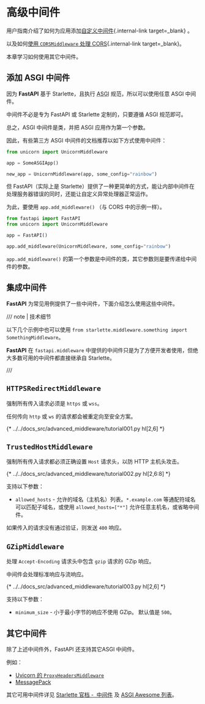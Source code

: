 # 高级中间件

用户指南介绍了如何为应用添加[自定义中间件](../tutorial/middleware.md){.internal-link target=_blank} 。

以及如何[使用 `CORSMiddleware` 处理 CORS](../tutorial/cors.md){.internal-link target=_blank}。

本章学习如何使用其它中间件。

## 添加 ASGI 中间件

因为 **FastAPI** 基于 Starlette，且执行 <abbr title="Asynchronous Server Gateway Interface，异步服务器网关界面">ASGI</abbr> 规范，所以可以使用任意 ASGI 中间件。

中间件不必是专为 FastAPI 或 Starlette 定制的，只要遵循 ASGI 规范即可。

总之，ASGI 中间件是类，并把 ASGI 应用作为第一个参数。

因此，有些第三方 ASGI 中间件的文档推荐以如下方式使用中间件：

```Python
from unicorn import UnicornMiddleware

app = SomeASGIApp()

new_app = UnicornMiddleware(app, some_config="rainbow")
```

但 FastAPI（实际上是 Starlette）提供了一种更简单的方式，能让内部中间件在处理服务器错误的同时，还能让自定义异常处理器正常运作。

为此，要使用 `app.add_middleware()` （与 CORS 中的示例一样）。

```Python
from fastapi import FastAPI
from unicorn import UnicornMiddleware

app = FastAPI()

app.add_middleware(UnicornMiddleware, some_config="rainbow")
```

`app.add_middleware()` 的第一个参数是中间件的类，其它参数则是要传递给中间件的参数。

## 集成中间件

**FastAPI** 为常见用例提供了一些中间件，下面介绍怎么使用这些中间件。

/// note | 技术细节

以下几个示例中也可以使用 `from starlette.middleware.something import SomethingMiddleware`。

**FastAPI** 在 `fastapi.middleware` 中提供的中间件只是为了方便开发者使用，但绝大多数可用的中间件都直接继承自 Starlette。

///

## `HTTPSRedirectMiddleware`

强制所有传入请求必须是 `https` 或 `wss`。

任何传向 `http` 或 `ws` 的请求都会被重定向至安全方案。

{* ../../docs_src/advanced_middleware/tutorial001.py hl[2,6] *}


## `TrustedHostMiddleware`

强制所有传入请求都必须正确设置 `Host` 请求头，以防 HTTP 主机头攻击。

{* ../../docs_src/advanced_middleware/tutorial002.py hl[2,6:8] *}


支持以下参数：

* `allowed_hosts` - 允许的域名（主机名）列表。`*.example.com` 等通配符域名可以匹配子域名，或使用 `allowed_hosts=["*"]` 允许任意主机名，或省略中间件。

如果传入的请求没有通过验证，则发送 `400` 响应。

## `GZipMiddleware`

处理 `Accept-Encoding` 请求头中包含 `gzip` 请求的 GZip 响应。

中间件会处理标准响应与流响应。

{* ../../docs_src/advanced_middleware/tutorial003.py hl[2,6] *}


支持以下参数：

* `minimum_size` - 小于最小字节的响应不使用 GZip。 默认值是 `500`。

## 其它中间件

除了上述中间件外，FastAPI 还支持其它ASGI 中间件。

例如：

* <a href="https://github.com/encode/uvicorn/blob/master/uvicorn/middleware/proxy_headers.py" class="external-link" target="_blank">Uvicorn 的 `ProxyHeadersMiddleware`</a>
* <a href="https://github.com/florimondmanca/msgpack-asgi" class="external-link" target="_blank">MessagePack</a>

其它可用中间件详见 <a href="https://www.starlette.io/middleware/" class="external-link" target="_blank">Starlette 官档 -  中间件</a> 及 <a href="https://github.com/florimondmanca/awesome-asgi" class="external-link" target="_blank">ASGI Awesome 列表</a>。
